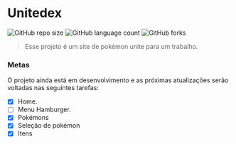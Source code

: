 # Unitedex

![GitHub repo size](https://img.shields.io/github/repo-size/DyegoAnjos/Unitedex?style=for-the-badge)
![GitHub language count](https://img.shields.io/github/languages/count/DyegoAnjos/LUnitedex?style=for-the-badge)
![GitHub forks](https://img.shields.io/github/forks/DyegoAnjos/Unitedex?style=for-the-badge)

> Esse projeto é um site de pokémon unite para um trabalho.

### Metas

O projeto ainda está em desenvolvimento e as próximas atualizações serão voltadas nas seguintes tarefas:

- [X] Home.
- [ ] Menu Hamburger.
- [X] Pokémons
- [X] Seleção de pokémon
- [X] Itens
